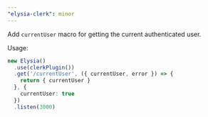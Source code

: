 ```yaml
---
"elysia-clerk": minor
---
```


Add `currentUser` macro for getting the current authenticated user.

Usage:

```ts
new Elysia()
  .use(clerkPlugin())
  .get('/currentUser', ({ currentUser, error }) => {
    return { currentUser }
  }, {
    currentUser: true
  })
  .listen(3000)
```
